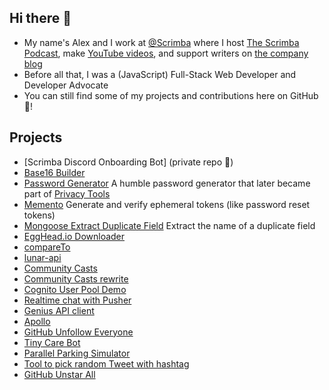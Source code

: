 ## Hi there 👋

- My name's Alex and I work at [@Scrimba](https://github.com/scrimba) where I host [The Scrimba Podcast](https://scrimba.com/podcast), make [YouTube videos](https://youtube.com/c/scrimba), and support writers on [the company blog](https://scrimba.com/articles/)
- Before all that, I was a (JavaScript) Full-Stack Web Developer and Developer Advocate
- You can still find some of my projects and contributions here on GitHub 👾!

## Projects
- [Scrimba Discord Onboarding Bot] (private repo 🔑)
- [Base16 Builder](https://github.com/base16-builder/base16-builder)
- [Password Generator](https://github.com/bookercodes/password-generator-tool) A humble password generator that later became part of [Privacy Tools](https://www.privacytools.io/)
- [Memento](https://github.com/bookercodes/memento) Generate and verify ephemeral tokens (like password reset tokens)
- [Mongoose Extract Duplicate Field](https://github.com/bookercodes/mongoose-extract-duplicate-field) Extract the name of a duplicate field 
- [EggHead.io Downloader](https://github.com/bookercodes/eggheadio-downloader)
- [compareTo](https://github.com/bookercodes/compareTo)
- [lunar-api](https://github.com/bookercodes/lunar-api)
- [Community Casts](https://github.com/bookercodes/original-communitycasts.co)
- [Community Casts rewrite](https://github.com/bookercodes/communitycasts.co)
- [Cognito User Pool Demo](https://github.com/bookercodes/cognito-user-pool-demo)
- [Realtime chat with Pusher](https://github.com/bookercodes/pusher-realtime-chat)
- [Genius API client](https://github.com/bookercodes/node-genius)
- [Apollo](https://github.com/bookercodes/apollo)
- [GitHub Unfollow Everyone](https://github.com/bookercodes/github-unfollow-everyone)
- [Tiny Care Bot](https://github.com/bookercodes/tinycarebot.com)
- [Parallel Parking Simulator](https://github.com/bookercodes/parallel-parking-simulator-lol)
- [Tool to pick random Tweet with hashtag](https://github.com/bookercodes/hashtag-analyser)
- [GitHub Unstar All](https://github.com/bookercodes/github-unstar-all)
